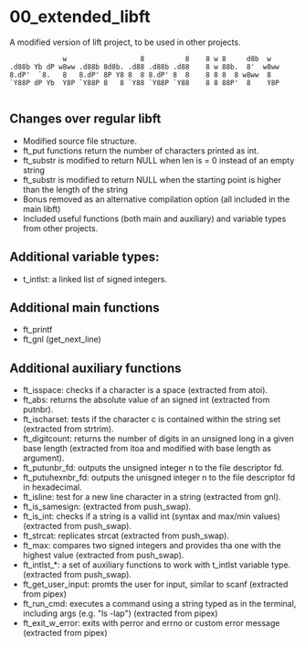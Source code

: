 # 00_extended_libft
A modified version of lift project, to be used in other projects.
```console
             w                  8          8    8 w 8     d8b  w   
.d88b Yb dP w8ww .d88b 8d8b. .d88 .d88b .d88    8 w 88b.  8'  w8ww 
8.dP'  `8.   8   8.dP' 8P Y8 8  8 8.dP' 8  8    8 8 8  8 w8ww  8   
`Y88P dP Yb  Y8P `Y88P 8   8 `Y88 `Y88P `Y88    8 8 88P'  8    Y8P 
                                                                   
```

## Changes over regular libft
- Modified source file structure.
- ft_put functions return the number of characters printed as int.
- ft_substr is modified to return NULL when len is = 0 instead of an empty string
- ft_substr is modified to return NULL when the starting point is higher than the length of the string
- Bonus removed as an alternative compilation option (all included in the main libft)
- Included useful functions (both main and auxiliary) and variable types from other projects.

## Additional variable types:
- t_intlst: a linked list of signed integers.

## Additional main functions
- ft_printf
- ft_gnl (get_next_line)

## Additional auxiliary functions
- ft_isspace: checks if a character is a space (extracted from atoi).
- ft_abs: returns the absolute value of an signed int (extracted from putnbr).
- ft_ischarset: tests if the character c is contained within the string set (extracted from strtrim).
- ft_digitcount: returns the number of digits in an unsigned long in a given base length (extracted from itoa and modified with base length as argument).
- ft_putunbr_fd: outputs the unsigned integer n to the file descriptor fd.
- ft_putuhexnbr_fd: outputs the unisgned integer n to the file descriptor fd in hexadecimal.
- ft_isline: test for a new line character in a string (extracted from gnl).
- ft_is_samesign: (extracted from push_swap).
- ft_is_int: checks if a string is a vallid int (syntax and max/min values) (extracted from push_swap).
- ft_strcat: replicates strcat (extracted from push_swap).
- ft_max: compares two signed integers and provides tha one with the highest value (extracted from push_swap).
- ft_intlst_*: a set of auxiliary functions to work with t_intlst variable type.(extracted from push_swap).
- ft_get_user_input: promts the user for input, similar to scanf (extracted from pipex)
- ft_run_cmd: executes a command using a string typed as in the terminal, including args (e.g. "ls -lap") (extracted from pipex)
- ft_exit_w_error: exits with perror and errno or custom error message (extracted from pipex)
